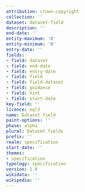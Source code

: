 ```yaml
---
attribution: crown-copyright
collection: ''
dataset: dataset-field
description: ''
end-date: ''
entity-maximum: '0'
entity-minimum: '0'
entry-date: ''
fields:
- field: dataset
- field: end-date
- field: entry-date
- field: field
- field: field-dataset
- field: guidance
- field: hint
- field: start-date
key-field: ''
licence: ogl3
name: Dataset field
paint-options: ''
phase: alpha
plural: Dataset fields
prefix: ''
realm: specification
start-date: ''
themes:
- specification
typology: specification
version: 1.0
wikidata: ''
wikipedia: ''
---
```

